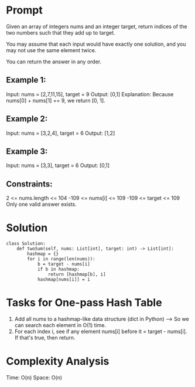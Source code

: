 # Prompt
Given an array of integers nums and an integer target, return indices of the two numbers such that they add up to target.

You may assume that each input would have exactly one solution, and you may not use the same element twice.

You can return the answer in any order.

## Example 1:

Input: nums = [2,7,11,15], target = 9
Output: [0,1]
Explanation: Because nums[0] + nums[1] == 9, we return [0, 1].

## Example 2:

Input: nums = [3,2,4], target = 6
Output: [1,2]

## Example 3:

Input: nums = [3,3], target = 6
Output: [0,1]
 

## Constraints:

2 <= nums.length <= 104
-109 <= nums[i] <= 109
-109 <= target <= 109
Only one valid answer exists.

# Solution

    class Solution:
        def twoSum(self, nums: List[int], target: int) -> List[int]:
            hashmap = {}
            for i in range(len(nums)):
                b = target - nums[i]
                if b in hashmap:
                    return [hashmap[b], i]
                hashmap[nums[i]] = i


# Tasks for One-pass Hash Table
1. Add all nums to a hashmap-like data structure (dict in Python) --> So we can search each element in O(1) time.
2. For each index i, see if any element nums[i] before it = target - nums[i]. If that's true, then return.

# Complexity Analysis
Time: O(n)
Space: O(n)